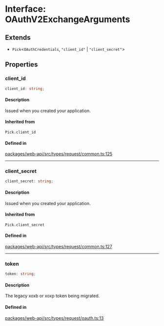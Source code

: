 # Interface: OAuthV2ExchangeArguments

## Extends

- `Pick`\<`OAuthCredentials`, `"client_id"` \| `"client_secret"`\>

## Properties

### client\_id

```ts
client_id: string;
```

#### Description

Issued when you created your application.

#### Inherited from

`Pick.client_id`

#### Defined in

[packages/web-api/src/types/request/common.ts:125](https://github.com/slackapi/node-slack-sdk/blob/7b348598b763c2b7545d1042b5f0429775cfa62c/packages/web-api/src/types/request/common.ts#L125)

***

### client\_secret

```ts
client_secret: string;
```

#### Description

Issued when you created your application.

#### Inherited from

`Pick.client_secret`

#### Defined in

[packages/web-api/src/types/request/common.ts:127](https://github.com/slackapi/node-slack-sdk/blob/7b348598b763c2b7545d1042b5f0429775cfa62c/packages/web-api/src/types/request/common.ts#L127)

***

### token

```ts
token: string;
```

#### Description

The legacy xoxb or xoxp token being migrated.

#### Defined in

[packages/web-api/src/types/request/oauth.ts:13](https://github.com/slackapi/node-slack-sdk/blob/7b348598b763c2b7545d1042b5f0429775cfa62c/packages/web-api/src/types/request/oauth.ts#L13)
